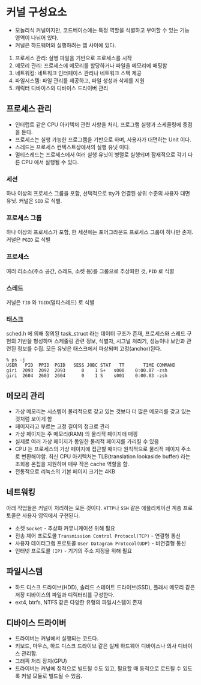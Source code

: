 # 커널 구성요소
- 모놀리식 커널이지만, 코드베이스에는 특정 역할을 식별하고 부여할 수 있는 기능 영역이 나뉘어 있다.
- 커널은 하드웨어와 실행하려는 앱 사이에 있다.

1. 프로세스 관리: 실행 파일을 기반으로 프로세스를 시작
2. 메모리 관리: 프로세스에 메모리를 할당하거나 파일을 메모리에 매핑함
3. 네트워킹: 네트워크 인터페이스 관리나 네트워크 스택 제공
4. 파일시스템: 파일 관리를 제공하고, 파일 생성과 삭제를 지원
5. 캐릭터 디바이스와 디바이스 드라이버 관리


## 프로세스 관리
- 인터럽트 같은 CPU 아키텍처 관련 사항을 처리, 프로그램 실행과 스케줄링에 중점을 둔다.
- 프로세스는 실행 가능한 프로그램을 기반으로 하며, 사용자가 대면하는 Unit 이다.
- 스레드는 프로세스 컨텍스트상에서의 실행 유닛 이다.
- 멀티스레드는 프로세스에서 여러 실행 유닛이 병렬로 실행되며 잠재적으로 각기 다른 CPU 에서 실행될 수 있다.

### 세션
하나 이상의 프로세스 그룹을 포함, 선택적으로 tty가 연결된 상위 수준의 사용자 대면 유닛. 커널은 `SID` 로 식별.
### 프로세스 그룹
하나 이상의 프로세스가 포함, 한 세션에는 포어그라운드 프로세스 그룹이 하나만 존재. 커널은 `PGID` 로 식별
### 프로세스
여러 리소스(주소 공간, 스레드, 소켓 등)를 그룹으로 추상화한 것, `PID` 로 식별
### 스레드
커널은 `TID` 와 `TGID`(멀티스레드) 로 식별
### 태스크
sched.h 에 의해 정의된 task_struct 라는 데이터 구조가 존재, 프로세스와 스레드 구현의 기반을 형성하며 스케줄링 관련 정보, 식별자, 시그널 처리기, 성능이나 보안과 관련된 정보를 수집.
모든 유닛은 태스크에서 파상되며 고정(anchor)된다.

```
% ps -j
USER   PID  PPID  PGID   SESS JOBC STAT   TT       TIME COMMAND
giri  2093  2092  2093      0    1 S+   s000    0:00.07 -zsh
giri  2604  2603  2604      0    1 S    s001    0:00.03 -zsh
```

## 메모리 관리
- 가상 메모리는 시스템이 물리적으로 갖고 있는 것보다 더 많은 메모리를 갖고 있는 것처럼 보이게 함
- 페이지라고 부르는 고정 길이의 청크로 관리
- 가상 페이지는 주 메모리(RAM) 의 물리적 페이지에 매핑
- 실제로 여러 가상 페이지가 동일한 물리적 페이지를 가리킬 수 있음
- CPU 는 프로세스의 가상 페이지에 접근할 때마다 원칙적으로 물리적 페이지 주소로 변환해야함. 최신 CPU 아키텍처는 TLB(translation lookaside buffer) 라는 조회용 온칩을 지원하며 매우 작은 cache 역할을 함.
- 전통적으로 리눅스의 기본 페이지 크기는 4KB

## 네트워킹
아래 작업들은 커널이 처리하는 모든 것이다. `HTTP`나 `SSH` 같은 애플리케이션 계층 프로토콜은 사용자 영역에서 구현된다.
- 소켓 `Socket` - 추상화 커뮤니케이션 위해 필요
- 전송 제어 프로토콜 `Transmission Control Protocol(TCP)` - 연결형 통신
- 사용자 데이터그램 프로토콜 `User Datagram Protocol(UDP)` - 비연결형 통신
- 인터넷 프로토콜 `(IP)` - 기기의 주소 지정을 위해 필요

## 파일시스템
- 하드 디스크 드라이브(HDD), 솔리드 스테이트 드라이브(SSD), 플래시 메모리 같은 저장 디바이스의 파일과 디렉터리를 구성한다.
- ext4, btrfs, NTFS 같은 다양한 유형의 파일시스템이 존재

## 디바이스 드라이버
- 드라이버는 커널에서 실행되는 코드다.
- 키보드, 마우스, 하드 디스크 드라이브 같은 실제 하드웨어 디바이스나 의사 디바이스 관리함.
- 그래픽 처리 장치(GPU)
- 드라이버는 커널에 정적으로 빌드될 수도 있고, 필요할 때 동적으로 로드될 수 있도록 커널 모듈로 빌드될 수 있음.
